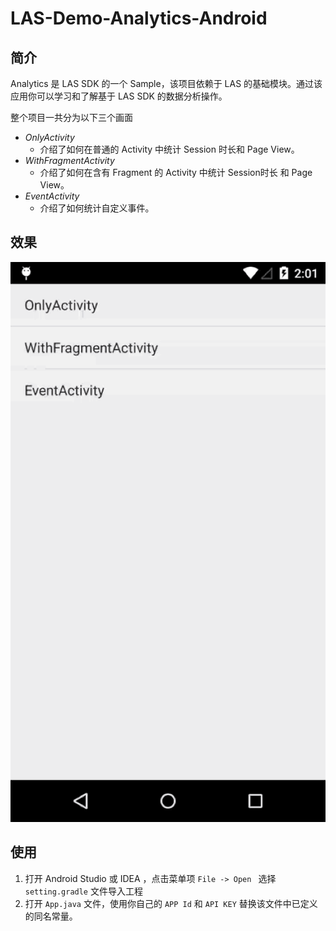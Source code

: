 # LAS-Demo-Analytics-Android

## 简介

Analytics 是 LAS SDK 的一个 Sample，该项目依赖于 LAS 的基础模块。通过该应用你可以学习和了解基于 LAS SDK 的数据分析操作。

整个项目一共分为以下三个画面
- *OnlyActivity*
	- 介绍了如何在普通的 Activity 中统计 Session 时长和 Page View。
- *WithFragmentActivity*
	- 介绍了如何在含有 Fragment 的 Activity 中统计 Session时长 和 Page View。
- *EventActivity*
	- 介绍了如何统计自定义事件。

## 效果

![capture](capture/analytics.gif)

## 使用

1. 打开 Android Studio 或 IDEA ，点击菜单项 `File -> Open ` 选择 `setting.gradle` 文件导入工程
2. 打开 `App.java` 文件，使用你自己的 `APP Id` 和 `API KEY` 替换该文件中已定义的同名常量。
